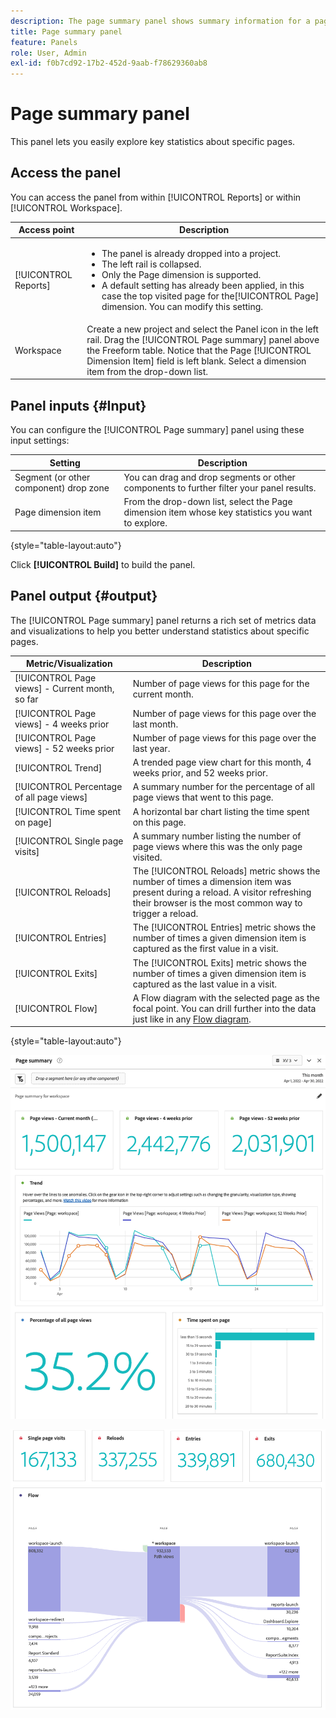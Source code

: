 ```yaml
---
description: The page summary panel shows summary information for a page of your choosing.
title: Page summary panel
feature: Panels
role: User, Admin
exl-id: f0b7cd92-17b2-452d-9aab-f78629360ab8
---
```

# Page summary panel

This panel lets you easily explore key statistics about specific pages.

## Access the panel

You can access the panel from within [!UICONTROL Reports] or within [!UICONTROL Workspace].

| Access point | Description |
| --- | --- |
| [!UICONTROL Reports] | <ul><li>The panel is already dropped into a project.</li><li>The left rail is collapsed.</li><li>Only the Page dimension is supported.</li><li>A default setting has already been applied, in this case the top visited page for the[!UICONTROL Page] dimension. You can modify this setting.</li></ul> |
| Workspace | Create a new project and select the Panel icon in the left rail. Drag the [!UICONTROL Page summary] panel above the Freeform table. Notice that the Page [!UICONTROL Dimension Item] field is left blank. Select a dimension item from the drop-down list. |

## Panel inputs {#Input}

You can configure the [!UICONTROL Page summary] panel using these input settings:

| Setting | Description |
| --- | --- |
| Segment (or other component) drop zone | You can drag and drop segments or other components to further filter your panel results. |
| Page dimension item | From the drop-down list, select the Page dimension item whose key statistics you want to explore. |

{style="table-layout:auto"}

Click **[!UICONTROL Build]** to build the panel.

## Panel output {#output}

The [!UICONTROL Page summary] panel returns a rich set of metrics data and visualizations to help you better understand statistics about specific pages.

| Metric/Visualization | Description |
| --- | --- |
| [!UICONTROL Page views] - Current month, so far | Number of page views for this page for the current month. |
| [!UICONTROL Page views] - 4 weeks prior | Number of page views for this page over the last month. |
| [!UICONTROL Page views] - 52 weeks prior | Number of page views for this page over the last year. |
| [!UICONTROL Trend] | A trended page view chart for this month, 4 weeks prior, and 52 weeks prior. |
| [!UICONTROL Percentage of all page views] | A summary number for the percentage of all page views that went to this page. |
| [!UICONTROL Time spent on page] | A horizontal bar chart listing the time spent on this page. |
| [!UICONTROL Single page visits] | A summary number listing the number of page views where this was the only page visited. |
| [!UICONTROL Reloads] | The [!UICONTROL Reloads] metric shows the number of times a dimension item was present during a reload. A visitor refreshing their browser is the most common way to trigger a reload. |
| [!UICONTROL Entries] | The [!UICONTROL Entries] metric shows the number of times a given dimension item is captured as the first value in a visit. |
| [!UICONTROL Exits] | The [!UICONTROL Exits] metric shows the number of times a given dimension item is captured as the last value in a visit.  |
| [!UICONTROL Flow] | A Flow diagram with the selected page as the focal point. You can drill further into the data just like in any [Flow diagram](/help/analyze/analysis-workspace/visualizations/c-flow/create-flow.md). |

{style="table-layout:auto"}

![Page summary panel](assets/page-sum1.png)

![Metrics and flow](assets/page-sum2.png)
